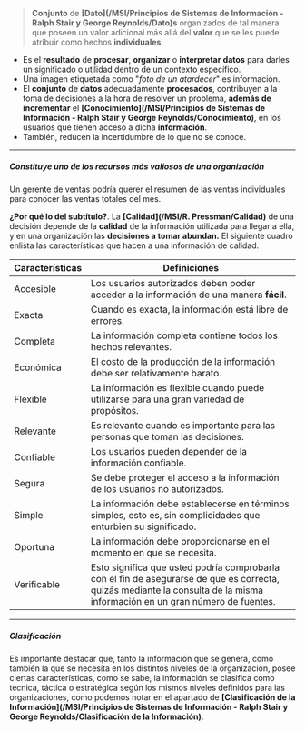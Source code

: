 > **Conjunto** de **[Dato](/MSI/Principios de Sistemas de Información - Ralph Stair y George Reynolds/Dato)s** organizados de tal manera que poseen un valor adicional más allá del **valor** que se les puede atribuir como hechos **individuales**.

- Es el **resultado** de **procesar**, **organizar** o **interpretar** **datos** para darles un significado o utilidad dentro de un contexto específico.
- Una imagen etiquetada como "_foto de un atardecer_" es información.
- El **conjunto** de **datos** adecuadamente **procesados**, contribuyen a la toma de decisiones a la hora de resolver un problema, **además** **de** **incrementar** el **[Conocimiento](/MSI/Principios de Sistemas de Información - Ralph Stair y George Reynolds/Conocimiento)**, en los usuarios que tienen acceso a dicha **información**.
- También, reducen la incertidumbre de lo que no se conoce.
****
##### **Constituye uno de los recursos más valiosos de una organización**
Un gerente de ventas podría querer el resumen de las ventas individuales para conocer las ventas totales del mes.

**¿Por qué lo del subtítulo?**. La **[Calidad](/MSI/R. Pressman/Calidad)** de una decisión depende de la **calidad** de la información utilizada para llegar a ella, y en una organización las **decisiones a tomar abundan.** El siguiente cuadro enlista las características que hacen a una información de calidad. 

| Características | Definiciones                                                                                                                                                               |
| --------------- | -------------------------------------------------------------------------------------------------------------------------------------------------------------------------- |
| Accesible       | Los usuarios autorizados deben poder acceder a la información de una manera **fácil**.                                                                                     |
| Exacta          | Cuando es exacta, la información está libre de errores.                                                                                                                    |
| Completa        | La información completa contiene todos los hechos relevantes.                                                                                                              |
| Económica       | El costo de la producción de la información debe ser relativamente barato.                                                                                                 |
| Flexible        | La información es flexible cuando puede utilizarse para una gran variedad de propósitos.                                                                                   |
| Relevante       | Es relevante cuando es importante para las personas que toman las decisiones.                                                                                              |
| Confiable       | Los usuarios pueden depender de la información confiable.                                                                                                                  |
| Segura          | Se debe proteger el acceso a la información de los usuarios no autorizados.                                                                                                |
| Simple          | La información debe establecerse en términos simples, esto es, sin complicidades que enturbien su significado.                                                             |
| Oportuna        | La información debe proporcionarse en el momento en que se necesita.                                                                                                       |
| Verificable     | Esto significa que usted podría comprobarla con el fin de asegurarse de que es correcta, quizás mediante la consulta de la misma información en un gran número de fuentes. |
****
##### **Clasificación**
Es importante destacar que, tanto la información que se genera, como también la que se necesita en los distintos niveles de la organización, posee ciertas características, como se sabe, la información se clasifica como técnica, táctica o estratégica según los mismos niveles definidos para las organizaciones, como podemos notar en el apartado de **[Clasificación de la Información](/MSI/Principios de Sistemas de Información - Ralph Stair y George Reynolds/Clasificación de la Información)**.